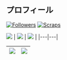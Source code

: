 ## プロフィール 

<!--
**PlasmaXD/PlasmaXD** is a ✨ _special_ ✨ repository because its `README.md` (this file) appears on your GitHub profile.

Here are some ideas to get you started:

- 🔭 I’m currently working on ...
- 🌱 I’m currently learning ...
- 👯 I’m looking to collaborate on ...
- 🤔 I’m looking for help with ...
- 💬 Ask me about ...
- 📫 How to reach me: ...
- 😄 Pronouns: ...
- ⚡ Fun fact: ...
[![Posts](https://badgen.org/img/bluesky/junxd.bsky.social/posts?style=plastic)](https://bsky.app/profile/junxd.bsky.social)

---

## 🚀 技術スタック

<p align="left">
  <img src="https://img.shields.io/badge/Go-00ADD8?style=for-the-badge&logo=go&logoColor=white" />
  <img src="https://img.shields.io/badge/Rust-000000?style=for-the-badge&logo=rust&logoColor=white" />
  <img src="https://img.shields.io/badge/Python-3776AB?style=for-the-badge&logo=python&logoColor=white" />
  <img src="https://img.shields.io/badge/TypeScript-3178C6?style=for-the-badge&logo=typescript&logoColor=white" />
  <img src="https://img.shields.io/badge/Docker-2496ED?style=for-the-badge&logo=docker&logoColor=white" />
  <img src="https://img.shields.io/badge/GCP-4285F4?style=for-the-badge&logo=googlecloud&logoColor=white" />
</p>

![PlasmaXD's GitHub stats](https://github-readme-stats.vercel.app/api?username=PlasmaXD&show_icons=true&theme=tokyonight)
![Top Langs](https://github-readme-stats.vercel.app/api/top-langs/?username=PlasmaXD&layout=compact&theme=tokyonight)
[![trophy](https://github-profile-trophy.vercel.app/?username=PlasmaXD&theme=tokyonight&column=7)](https://github.com/ryo-ma/github-profile-trophy)

-->
[![Followers](https://badgen.org/img/bluesky/junxd.bsky.social/followers?style=plastic)](https://bsky.app/profile/junxd.bsky.social)
[![Scraps](https://badgen.org/img/zenn/junxd/scraps?style=plastic)](https://zenn.dev/junxd?tab=scraps)

![](http://github-profile-summary-cards.vercel.app/api/cards/profile-details?username=PlasmaXD&theme=default)
| ![](http://github-profile-summary-cards.vercel.app/api/cards/repos-per-language?username=PlasmaXD&theme=default) | ![](http://github-profile-summary-cards.vercel.app/api/cards/most-commit-language?username=PlasmaXD&theme=default) |
|---|---|


![](http://github-profile-summary-cards.vercel.app/api/cards/stats?username=PlasmaXD&theme=default)|![](http://github-profile-summary-cards.vercel.app/api/cards/productive-time?username=PlasmaXD&theme=default&utcOffset=8)|
|---|---|

